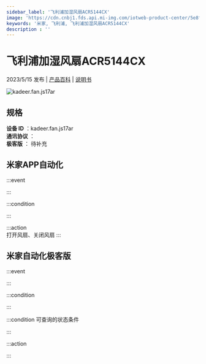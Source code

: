 ```yaml
---
sidebar_label: '飞利浦加湿风扇ACR5144CX'
image: 'https://cdn.cnbj1.fds.api.mi-img.com/iotweb-product-center/5e8f99bc1a066e95e43d69196fc5e7fb_1675153087376.png?GalaxyAccessKeyId=AKVGLQWBOVIRQ3XLEW&Expires=9223372036854775807&Signature=xAgZz3UggaQnEIscCCegupJDhcI='
keywords: '米家, 飞利浦, 飞利浦加湿风扇ACR5144CX'
description : ''
---
```

# 飞利浦加湿风扇ACR5144CX

2023/5/15 发布 | [产品百科](https://home.mi.com/webapp/content/baike/product/index.html?model=kadeer.fan.js17ar/) | [说明书](https://home.mi.com/views/introduction.html?model=kadeer.fan.js17ar&region=cn)

![kadeer.fan.js17ar](https://cdn.cnbj1.fds.api.mi-img.com/iotweb-product-center/5e8f99bc1a066e95e43d69196fc5e7fb_1675153087376.png?GalaxyAccessKeyId=AKVGLQWBOVIRQ3XLEW&Expires=9223372036854775807&Signature=xAgZz3UggaQnEIscCCegupJDhcI=)

## 规格  
> 
**设备 ID** ：kadeer.fan.js17ar  
**通讯协议** ：  
**极客版**  ： 待补充 


## 米家APP自动化  

:::event  

:::

:::condition  

:::

:::action   
打开风扇、关闭风扇
:::

## 米家自动化极客版  

:::event  

:::

:::condition  

:::

:::condition 可查询的状态条件  

:::

:::action  

:::

        
